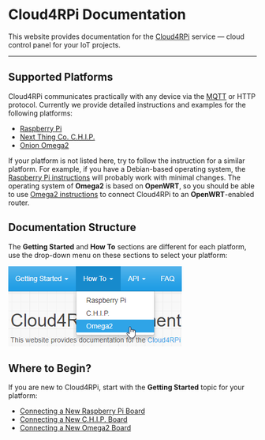 # Cloud4RPi Documentation

This website provides documentation for the [Cloud4RPi](https://cloud4rpi.io/) service &mdash; cloud control panel for your IoT projects.

---

## Supported Platforms

Cloud4RPi сommunicates practically with any device via the [MQTT](https://en.wikipedia.org/wiki/MQTT) or HTTP protocol. Currently we provide detailed instructions and examples for the following platforms:

- [Raspberry Pi](https://www.raspberrypi.org/products/)
- [Next Thing Co. C.H.I.P.](https://getchip.com/pages/chip)
- [Onion Omega2](https://onion.io/omega2/)

If your platform is not listed here, try to follow the instruction for a similar platform. For example, if you have a Debian-based operating system, the [Raspberry Pi instructions](/start/rpi/) will probably work with minimal changes. The operating system of **Omega2** is based on **OpenWRT**, so you should be able to use [Omega2 instructions](/start/o2/) to connect Cloud4RPi to an **OpenWRT**-enabled router.

## Documentation Structure

The **Getting Started** and **How To** sections are different for each platform, use the drop-down menu on these sections to select your platform:

![](res/platform-selector.png)

## Where to Begin?

If you are new to Cloud4RPi, start with the **Getting Started** topic for your platform:

- [Connecting a New Raspberry Pi Board](/start/rpi/)
- [Connecting a New C.H.I.P. Board](/start/chip/)
- [Connecting a New Omega2 Board](/start/o2/)
